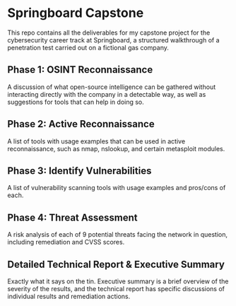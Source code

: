 # Springboard Capstone

This repo contains all the deliverables for my capstone project for the cybersecurity career track at Springboard, a structured walkthrough of a penetration test carried out on a fictional gas company.

## Phase 1: OSINT Reconnaissance
A discussion of what open-source intelligence can be gathered without interacting directly with the company in a detectable way, as well as suggestions for tools that can help in doing so.

## Phase 2: Active Reconnaissance
A list of tools with usage examples that can be used in active reconnaissance, such as nmap, nslookup, and certain metasploit modules.

## Phase 3: Identify Vulnerabilities
A list of vulnerability scanning tools with usage examples and pros/cons of each.

## Phase 4: Threat Assessment
A risk analysis of each of 9 potential threats facing the network in question, including remediation and CVSS scores.

## Detailed Technical Report & Executive Summary
Exactly what it says on the tin. Executive summary is a brief overview of the severity of the results, and the technical report has specific discussions of individual results and remediation actions.
